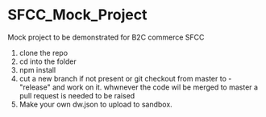 # SFCC_Mock_Project
Mock project to be demonstrated for B2C commerce SFCC
1. clone the repo
2. cd into the folder
3. npm install
4. cut a new branch if not present or git checkout from master to - "release" and work on it. whwnever the code wil be merged to master a pull request is needed to be raised
5. Make your own dw.json to upload to sandbox.
